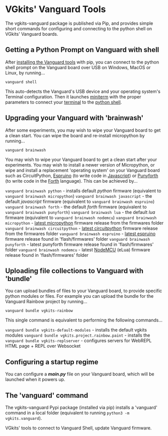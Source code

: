 # VGkits' Vanguard Tools

The vgkits-vanguard package is published via Pip, and provides simple short commands for configuring and connecting to the python shell on VGkits' Vanguard boards.

## Getting a Python Prompt on Vanguard with **shell**

After [installing the Vanguard tools](https://vgkits.org/blog/vanguard-tools-howto/) with pip, you can connect to the python shell prompt on the Vanguard board over USB on Windows, MacOS or Linux, by running...

```
vanguard shell
```

This auto-detects the Vanguard's USB device and your operating system's Terminal configuration. Then it launches [miniterm](http://pyserial.readthedocs.io/en/latest/tools.html#module-serial.tools.miniterm) with the proper parameters to connect your [terminal](https://vgkits.org/blog/what-is-a-terminal/) to the [python shell](https://vgkits.org/blog/what-is-the-python-shell/).

## Upgrading your Vanguard with 'brainwash'

After some experiments, you may wish to wipe your Vanguard board to get a clean start. You can wipe the board and re-install micropython by running...

```
vanguard brainwash
```

You may wish to wipe your Vanguard board to get a clean start after your experiments. You may wish to install a newer version of Micropython, or  wipe and install a replacement 'operating system' on your Vanguard board such as CircuitPython, [Espruino](http://www.espruino.com/EspruinoESP8266) (to write code in [Javascript](https://en.wikipedia.org/wiki/JavaScript)) or [Punyforth](https://github.com/zeroflag/punyforth) (to write code in the [Forth](https://en.wikipedia.org/wiki/Forth_(programming_language)) language). This can be achieved by...

`vanguard brainwash python` - installs default _python_ firmware (equivalent to `vanguard brainwash micropython`)
`vanguard brainwash javascript` - the default _javascript_ firmware (equivalent to `vanguard brainwash espruino`)
`vanguard brainwash forth` - the default _forth_ firmware (equivalent to `vanguard brainwash punyforth`)
`vanguard brainwash lua` - the default _lua_ firmware (equivalent to `vanguard brainwash nodemcu`)
`vanguard brainwash micropython` - [latest micropython](https://micropython.org/download#esp8266) firmware release from the firmwares folder
`vanguard brainwash circuitpython` - [latest circuitpython](https://github.com/adafruit/circuitpython/releases/latest) firmware release from the firmwares folder
`vanguard brainwash espruino` - [latest espruino](https://www.espruino.com/binaries/) firmware release found in 'flash/firmwares' folder
`vanguard brainwash punyforth` - latest punyforth firmware release found in 'flash/firmwares' folder
`vanguard brainwash nodemcu` - latest [NodeMCU](https://github.com/nodemcu/nodemcu-firmware) (eLua) firmware release found in 'flash/firmwares' folder


## Uploading file collections to Vanguard with 'bundle'

You can upload bundles of files to your Vanguard board, to provide specific python modules or files. For example you can upload the bundle for the Vanguard Rainbow project by running...

```
vanguard bundle vgkits-rainbow
```

This single command is equivalent to performing the following commands...

`vanguard bundle vgkits-default-modules` - installs the default vgkits modules
`vanguard bundle vgkits.project.rainbow.paint` - installs the 
`vanguard bundle vgkits-replserver` - configures servers for WebREPL HTML page + REPL over Websocket

## Configuring a startup regime

You can configure a ***main.py*** file on your Vanguard board, which will be launched when it powers up. 




## The 'vanguard' command

The vgkits-vanguard Pypi package (installed via pip) installs a 'vanguard' command in a local folder (equivalent to running `python3 -m vgkits.vanguard`).

VGkits' tools to connect to Vanguard Shell, update Vanguard firmware.
